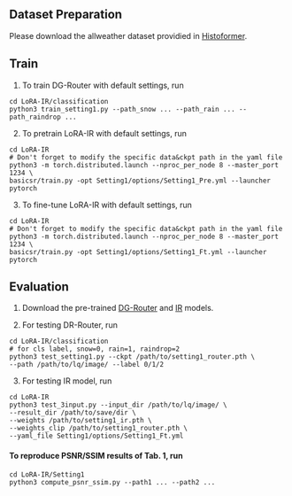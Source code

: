 ## Dataset Preparation
Please download the allweather dataset providied in [Histoformer](https://github.com/sunshangquan/Histoformer).

## Train

1. To train DG-Router with default settings, run
```shell
cd LoRA-IR/classification
python3 train_setting1.py --path_snow ... --path_rain ... --path_raindrop ...
```

2. To pretrain LoRA-IR with default settings, run
```shell
cd LoRA-IR
# Don't forget to modify the specific data&ckpt path in the yaml file
python3 -m torch.distributed.launch --nproc_per_node 8 --master_port 1234 \
basicsr/train.py -opt Setting1/options/Setting1_Pre.yml --launcher pytorch
```

3. To fine-tune LoRA-IR with default settings, run
```shell
cd LoRA-IR
# Don't forget to modify the specific data&ckpt path in the yaml file
python3 -m torch.distributed.launch --nproc_per_node 8 --master_port 1234 \
basicsr/train.py -opt Setting1/options/Setting1_Ft.yml --launcher pytorch
```

## Evaluation
1. Download the pre-trained [DG-Router](https://huggingface.co/shallowdream204/LoRA-IR/resolve/main/setting1_router.pth) and [IR](https://huggingface.co/shallowdream204/LoRA-IR/resolve/main/setting1_ir.pth) models.

2. For testing DR-Router, run
```shell
cd LoRA-IR/classification
# for cls label, snow=0, rain=1, raindrop=2
python3 test_setting1.py --ckpt /path/to/setting1_router.pth \
--path /path/to/lq/image/ --label 0/1/2
```

3. For testing IR model, run
```shell
cd LoRA-IR
python3 test_3input.py --input_dir /path/to/lq/image/ \
--result_dir /path/to/save/dir \
--weights /path/to/setting1_ir.pth \
--weights_clip /path/to/setting1_router.pth \
--yaml_file Setting1/options/Setting1_Ft.yml
```

#### To reproduce PSNR/SSIM results of Tab. 1, run
```shell
cd LoRA-IR/Setting1
python3 compute_psnr_ssim.py --path1 ... --path2 ...
```